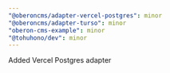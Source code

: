 ```yaml
---
"@oberoncms/adapter-vercel-postgres": minor
"@oberoncms/adapter-turso": minor
"oberon-cms-example": minor
"@tohuhono/dev": minor
---
```


Added Vercel Postgres adapter
